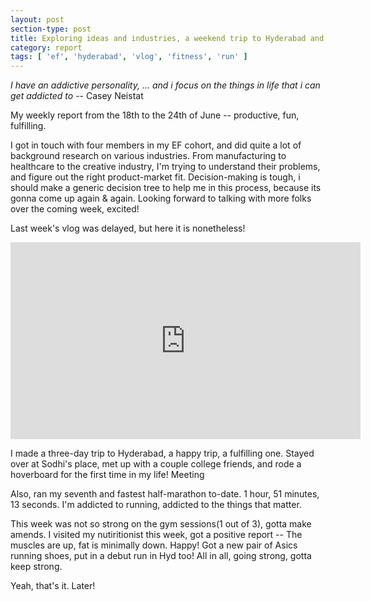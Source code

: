 ```yaml
---
layout: post
section-type: post
title: Exploring ideas and industries, a weekend trip to Hyderabad and my fastest half-marathon! | Weekly Report 95
category: report
tags: [ 'ef', 'hyderabad', 'vlog', 'fitness', 'run' ]
---
```


*I have an addictive personality, ... and i focus on the things in life that i can get addicted to* -- Casey Neistat

My weekly report from the 18th to the 24th of June -- productive, fun, fulfilling.

I got in touch with four members in my EF cohort, and did quite a lot of background research on various industries. From manufacturing to healthcare to the creative industry, I'm trying to understand their problems, and figure out the right product-market fit. Decision-making is tough, i should make a generic decision tree to help me in this process, because its gonna come up again & again. Looking forward to talking with more folks over the coming week, excited!

Last week's vlog was delayed, but here it is nonetheless!

<iframe width="560" height="315" src="https://www.youtube.com/embed/9PhDN5zuprw" frameborder="0" allow="autoplay; encrypted-media" allowfullscreen></iframe>

I made a three-day trip to Hyderabad, a happy trip, a fulfilling one. Stayed over at Sodhi's place, met up with a couple college friends, and rode a hoverboard for the first time in my life! Meeting 

Also, ran my seventh and fastest half-marathon to-date. 1 hour, 51 minutes, 13 seconds. I'm addicted to running, addicted to the things that matter.
  
This week was not so strong on the gym sessions(1 out of 3), gotta make amends. I visited my nutiritionist this week, got a positive report -- The muscles are up, fat is minimally down. Happy! Got a new pair of Asics running shoes, put in a debut run in Hyd too! All in all, going strong, gotta keep strong.

Yeah, that's it. Later!